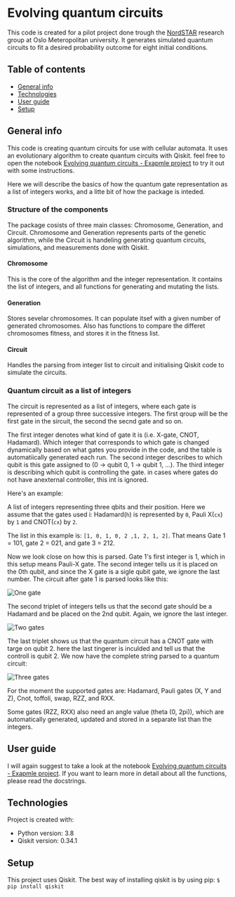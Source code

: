 # Evolving quantum circuits

This code is created for a pilot project done trough the [NordSTAR](https://www.oslomet.no/nordstar) research group at Oslo Meteropolitan university. It generates simulated quantum circuits to fit a desired probability outcome for eight initial conditions. 

## Table of contents
* [General info](#general-info)
* [Technologies](#technologies)
* [User guide](#user-guide)
* [Setup](#setup)

## General info
This code is creating quantum circuits for use with cellular automata. It uses an evolutionary algorithm to create quantum circuits with Qiskit. 
feel free to open the notebook [Evolving quantum circuits - Exapmle project](https://github.com/Overskott/Evolving-quantum-circuits/blob/main/Evolving%20quantum%20circuits%20-%20Example%20project.ipynb) to try it out with some instructions.


Here we will describe the basics of how the quantum gate representation as a list of integers works, and a litte bit of how the package is inteded.

### Structure of the components

The package cosists of three main classes: Chromosome, Generation, and Circuit. Chromosome and Generation represents parts of the genetic algorithm, while the Circuit is handeling generating quantum circuits, simulations, and measurements done with Qiskit.

#### Chromosome
This is the core of the algorithm and the integer representation. It contains the list of integers, and all functions for generating and mutating the lists.

#### Generation
Stores sevelar chromosomes. It can populate itsef with a given number of generated chromosomes. Also has functions to compare the differet chromosomes fitness, and stores it in the fitness list.

#### Circuit
Handles the parsing from integer list to circuit and initialising Qiskit code to simulate the circuits.

### Quantum circuit as a list of integers
The circuit is represented as a list of integers, where each gate is represented  of a group three successive integers. The first qroup will be the first gate in the sircuit, the second the secnd gate and so on.

The first integer denotes what kind of gate it is (i.e. X-gate, CNOT, Hadamard). Which integer that corresponds to which gate is changed dynamically based on what gates you provide in the code, and the table is automatiically generated each run. The second integer describes to which qubit is this gate assigned to (0 -> qubit 0, 1 -> qubit 1, ...). The third integer is describing which qubit is controlling the gate. in cases where gates do not have anexternal controller, this int is ignored. 

Here's an example:

A list of integers representing three qbits and their position. Here we assume that the gates used i: Hadamard(`h`) is represented by `0`, Pauli X(`cx`) by `1` and CNOT(`cx`) by `2`.

The list in this example is: `[1, 0, 1, 0, 2 ,1, 2, 1, 2]`. That means Gate 1 = 101, gate 2 = 021, and gate 3 = 212.

Now we look close on how this is parsed. Gate 1's first integer is 1, which in this setup means Pauli-X gate. The second integer tells us it is placed on the 0th qubit, and since the X gate is a sigle qubit gate, we ignore the last number. The circuit after gate 1 is parsed looks like this:

![One gate](https://github.com/Overskott/Evolving-quantum-circuits/blob/main/X-gate.png)

The second triplet of integers tells us that the second gate should be a Hadamard and be placed on the 2nd qubit. Again, we ignore the last integer.

![Two gates](https://github.com/Overskott/Evolving-quantum-circuits/blob/main/H-gate.png)

The last triplet shows us that the quantum circuit has a CNOT gate with targe on qubit 2. here the last tingerer is inculded and tell us that the controll is qubit 2. We now have the complete string parsed to a quantum circuit:

![Three gates](https://github.com/Overskott/Evolving-quantum-circuits/blob/main/CX-gate.png)


For the moment the supported gates are: Hadamard, Pauli gates (X, Y and Z), Cnot, toffoli, swap, RZZ, and RXX.
 
Some gates (RZZ, RXX) also need an angle value (theta (0, 2pi)), which are automatically generated, updated and stored in a separate list than the integers. 


## User guide

I will again suggest to take a look at the notebook [Evolving quantum circuits - Exapmle project](https://github.com/Overskott/Evolving-quantum-circuits/blob/main/Evolving%20quantum%20circuits%20-%20Example%20project.ipynb).
If you want to learn more in detail about all the functions, please read the docstrings.

## Technologies
Project is created with:
* Python version: 3.8 
* Qiskit version: 0.34.1



	
## Setup
This project uses Qiskit. The best way of installing qiskit is by using pip: `$ pip install qiskit`

